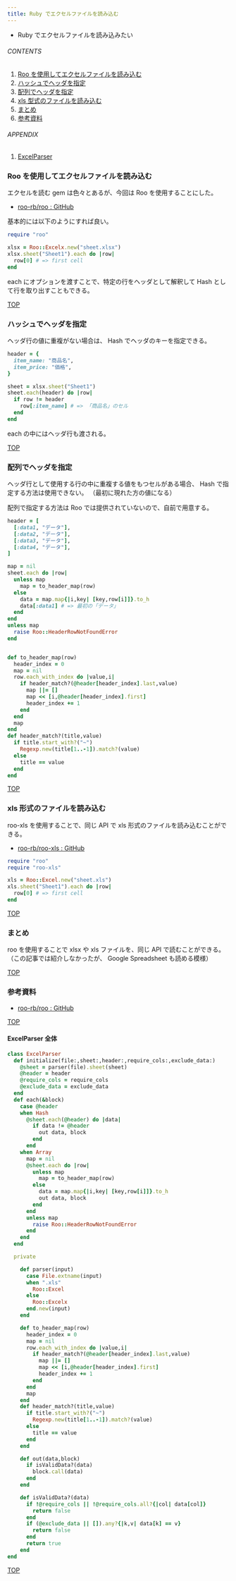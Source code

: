 ```yaml
---
title: Ruby でエクセルファイルを読み込む
---
```

<a id="top"></a>

* Ruby でエクセルファイルを読み込みたい

###### CONTENTS

1. [Roo を使用してエクセルファイルを読み込む](#read-by-roo)
1. [ハッシュでヘッダを指定](#detect-header-by-hash)
1. [配列でヘッダを指定](#detect-header-by-array)
1. [xls 型式のファイルを読み込む](#read-xls)
1. [まとめ](#postscript)
1. [参考資料](#reference)

###### APPENDIX

1. [ExcelParser](#excel-parser)


<a id="read-by-roo"></a>
### Roo を使用してエクセルファイルを読み込む

エクセルを読む gem は色々とあるが、今回は Roo を使用することにした。

* [roo-rb/roo : GitHub](https://github.com/roo-rb/roo)

基本的には以下のようにすれば良い。

```ruby
require "roo"

xlsx = Roo::Excelx.new("sheet.xlsx")
xlsx.sheet("Sheet1").each do |row|
  row[0] # => first cell
end
```

each にオプションを渡すことで、特定の行をヘッダとして解釈して Hash として行を取り出すこともできる。


[TOP](#top)
<a id="detect-header-by-hash"></a>
### ハッシュでヘッダを指定

ヘッダ行の値に重複がない場合は、 Hash でヘッダのキーを指定できる。

```ruby
header = {
  item_name: "商品名",
  item_price: "価格",
}

sheet = xlsx.sheet("Sheet1")
sheet.each(header) do |row|
  if row != header
    row[:item_name] # => 「商品名」のセル
  end
end
```

each の中にはヘッダ行も渡される。


[TOP](#top)
<a id="detect-header-by-array"></a>
### 配列でヘッダを指定

ヘッダ行として使用する行の中に重複する値をもつセルがある場合、 Hash で指定する方法は使用できない。
（最初に現れた方の値になる）

配列で指定する方法は Roo では提供されていないので、自前で用意する。

```ruby
header = [
  [:data1, "データ"],
  [:data2, "データ"],
  [:data3, "データ"],
  [:data4, "データ"],
]

map = nil
sheet.each do |row|
  unless map
    map = to_header_map(row)
  else
    data = map.map{|i,key| [key,row[i]]}.to_h
    data[:data1] # => 最初の「データ」
  end
end
unless map
  raise Roo::HeaderRowNotFoundError
end


def to_header_map(row)
  header_index = 0
  map = nil
  row.each_with_index do |value,i|
    if header_match?(@header[header_index].last,value)
      map ||= []
      map << [i,@header[header_index].first]
      header_index += 1
    end
  end
  map
end
def header_match?(title,value)
  if title.start_with?("~")
    Regexp.new(title[1..-1]).match?(value)
  else
    title == value
  end
end
```


[TOP](#top)
<a id="read-xls"></a>
### xls 形式のファイルを読み込む

roo-xls を使用することで、同じ API で xls 形式のファイルを読み込むことができる。

* [roo-rb/roo-xls : GitHub](https://github.com/roo-rb/roo-xls)

```ruby
require "roo"
require "roo-xls"

xls = Roo::Excel.new("sheet.xls")
xls.sheet("Sheet1").each do |row|
  row[0] # => first cell
end
```


[TOP](#top)
<a id="postscript"></a>
### まとめ

roo を使用することで xlsx や xls ファイルを、同じ API で読むことができる。
（この記事では紹介しなかったが、 Google Spreadsheet も読める模様）


[TOP](#top)
<a id="reference"></a>
### 参考資料

* [roo-rb/roo : GitHub](https://github.com/roo-rb/roo)


[TOP](#top)
<a id="excel-parser"></a>
#### ExcelParser 全体

```rb
class ExcelParser
  def initialize(file:,sheet:,header:,require_cols:,exclude_data:)
    @sheet = parser(file).sheet(sheet)
    @header = header
    @require_cols = require_cols
    @exclude_data = exclude_data
  end
  def each(&block)
    case @header
    when Hash
      @sheet.each(@header) do |data|
        if data != @header
          out data, block
        end
      end
    when Array
      map = nil
      @sheet.each do |row|
        unless map
          map = to_header_map(row)
        else
          data = map.map{|i,key| [key,row[i]]}.to_h
          out data, block
        end
      end
      unless map
        raise Roo::HeaderRowNotFoundError
      end
    end
  end

  private

    def parser(input)
      case File.extname(input)
      when ".xls"
        Roo::Excel
      else
        Roo::Excelx
      end.new(input)
    end

    def to_header_map(row)
      header_index = 0
      map = nil
      row.each_with_index do |value,i|
        if header_match?(@header[header_index].last,value)
          map ||= []
          map << [i,@header[header_index].first]
          header_index += 1
        end
      end
      map
    end
    def header_match?(title,value)
      if title.start_with?("~")
        Regexp.new(title[1..-1]).match?(value)
      else
        title == value
      end
    end

    def out(data,block)
      if isValidData?(data)
        block.call(data)
      end
    end

    def isValidData?(data)
      if !@require_cols || !@require_cols.all?{|col| data[col]}
        return false
      end
      if (@exclude_data || []).any?{|k,v| data[k] == v}
        return false
      end
      return true
    end
end
```

[TOP](#top)
